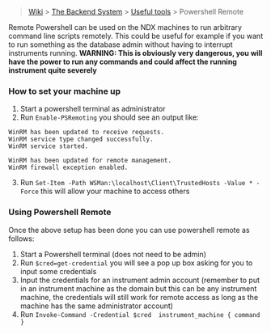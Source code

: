 > [Wiki](Home) > [The Backend System](The-Backend-System) > [Useful tools](Useful-tools) > Powershell Remote

Remote Powershell can be used on the NDX machines to run arbitrary command line scripts remotely. This could be useful for example if you want to run something as the database admin without having to interrupt instruments running. **WARNING: This is obviously very dangerous, you will have the power to run any commands and could affect the running instrument quite severely**

### How to set your machine up

1. Start a powershell terminal as administrator
2. Run `Enable-PSRemoting` you should see an output like:
```
WinRM has been updated to receive requests.
WinRM service type changed successfully.
WinRM service started.

WinRM has been updated for remote management.
WinRM firewall exception enabled.
```
3. Run `Set-Item -Path WSMan:\localhost\Client\TrustedHosts -Value * -Force` this will allow your machine to access others

### Using Powershell Remote

Once the above setup has been done you can use powershell remote as follows:
1. Start a Powershell terminal (does not need to be admin)
2. Run `$cred=get-credential` you will see a pop up box asking for you to input some credentials
3. Input the credentials for an instrument admin account (remember to put in an instrument machine as the domain but this can be any instrument machine, the credentials will still work for remote access as long as the machine has the same administrator account)
4. Run `Invoke-Command -Credential $cred  instrument_machine { command }`
